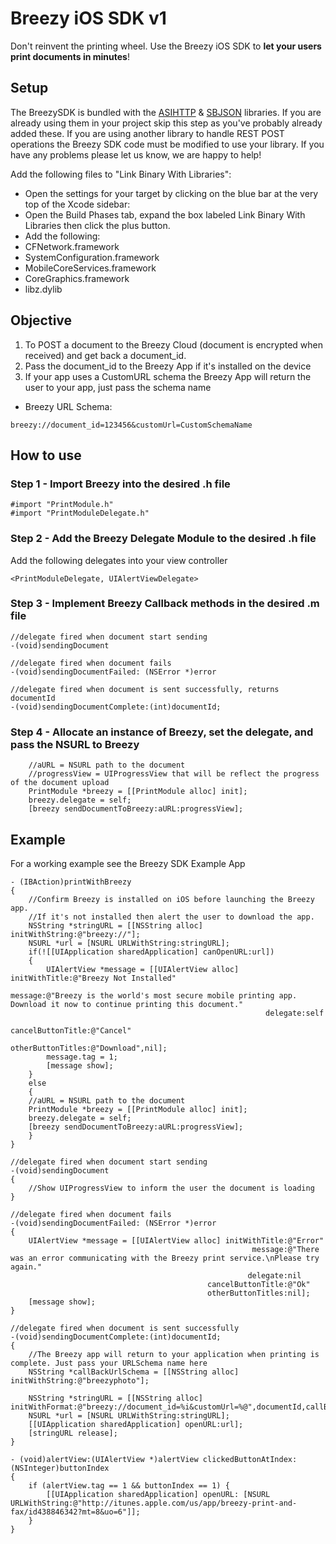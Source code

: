 Breezy iOS SDK v1
============================

Don't reinvent the printing wheel. Use the Breezy iOS SDK to **let your users print documents in minutes**!

Setup
----------------

The BreezySDK is bundled with the [ASIHTTP](https://github.com/pokeb/asi-http-request/tree) & [SBJSON](https://github.com/stig/json-framework/) libraries. If you are already using them in your project skip this step as you've probably already added these.  If you are using another library to handle REST POST operations the Breezy SDK code must be modified to use your library. If you have any problems please let us know, we are happy to help!

Add the following files to "Link Binary With Libraries":

- Open the settings for your target by clicking on the blue bar at the very top of the Xcode sidebar:
- Open the Build Phases tab, expand the box labeled Link Binary With Libraries then click the plus button.
- Add the following: 
- CFNetwork.framework
- SystemConfiguration.framework
- MobileCoreServices.framework
- CoreGraphics.framework
- libz.dylib

Objective
----------------
1. To POST a document to the Breezy Cloud (document is encrypted when received) and get back a document_id.
2. Pass the document_id to the Breezy App if it's installed on the device
3. If your app uses a CustomURL schema the Breezy App will return the user to your app, just pass the schema name

- Breezy URL Schema:
```
breezy://document_id=123456&customUrl=CustomSchemaName
```
How to use
----------------

### Step 1 - Import Breezy into the desired .h file
```objc
#import "PrintModule.h"
#import "PrintModuleDelegate.h"
```

### Step 2 - Add the Breezy Delegate Module to the desired .h file
Add the following delegates into your view controller
```
<PrintModuleDelegate, UIAlertViewDelegate>
```

### Step 3 - Implement Breezy Callback methods in the desired .m file
```objc
//delegate fired when document start sending
-(void)sendingDocument 
```

```objc
//delegate fired when document fails
-(void)sendingDocumentFailed: (NSError *)error 
```

```objc
//delegate fired when document is sent successfully, returns documentId
-(void)sendingDocumentComplete:(int)documentId; 
```

### Step 4 - Allocate an instance of Breezy, set the delegate, and pass the NSURL to Breezy
```objc
	//aURL = NSURL path to the document
	//progressView = UIProgressView that will be reflect the progress of the document upload
    PrintModule *breezy = [[PrintModule alloc] init];
    breezy.delegate = self;
    [breezy sendDocumentToBreezy:aURL:progressView];
```

Example
----------------

For a working example see the Breezy SDK Example App
```objc
- (IBAction)printWithBreezy 
{
    //Confirm Breezy is installed on iOS before launching the Breezy app. 
    //If it's not installed then alert the user to download the app.
    NSString *stringURL = [[NSString alloc] initWithString:@"breezy://"];
    NSURL *url = [NSURL URLWithString:stringURL];
    if(![[UIApplication sharedApplication] canOpenURL:url])
    {
        UIAlertView *message = [[UIAlertView alloc] initWithTitle:@"Breezy Not Installed"
                                                          message:@"Breezy is the world's most secure mobile printing app.  Download it now to continue printing this document."
                                                         delegate:self
                                                cancelButtonTitle:@"Cancel"
                                                otherButtonTitles:@"Download",nil];
        message.tag = 1;
        [message show];
    }
    else
    {
	//aURL = NSURL path to the document
    PrintModule *breezy = [[PrintModule alloc] init];
    breezy.delegate = self;
    [breezy sendDocumentToBreezy:aURL:progressView];
    }
}
```

```objc
//delegate fired when document start sending
-(void)sendingDocument
{   
    //Show UIProgressView to inform the user the document is loading
}
```

```objc
//delegate fired when document fails
-(void)sendingDocumentFailed: (NSError *)error
{
    UIAlertView *message = [[UIAlertView alloc] initWithTitle:@"Error"
                                                      message:@"There was an error communicating with the Breezy print service.\nPlease try again."
                                                     delegate:nil
                                            cancelButtonTitle:@"Ok"
                                            otherButtonTitles:nil];
    [message show];
}
```

```objc
//delegate fired when document is sent successfully
-(void)sendingDocumentComplete:(int)documentId;
{
	//The Breezy app will return to your application when printing is complete. Just pass your URLSchema name here
	NSString *callBackUrlSchema = [[NSString alloc] initWithString:@"breezyphoto"];

    NSString *stringURL = [[NSString alloc] initWithFormat:@"breezy://document_id=%i&customUrl=%@",documentId,callBackUrlSchema];
    NSURL *url = [NSURL URLWithString:stringURL];
    [[UIApplication sharedApplication] openURL:url];
    [stringURL release];
}
```
```objc
- (void)alertView:(UIAlertView *)alertView clickedButtonAtIndex:(NSInteger)buttonIndex
{
    if (alertView.tag == 1 && buttonIndex == 1) {
        [[UIApplication sharedApplication] openURL: [NSURL URLWithString:@"http://itunes.apple.com/us/app/breezy-print-and-fax/id438846342?mt=8&uo=6"]];
    }
}
```
